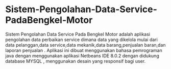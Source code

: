 # Sistem-Pengolahan-Data-Service-PadaBengkel-Motor
Sistem Pengolahan Data Service Pada Bengkel Motor adalah aplikasi pengolahan data perbaikan service dimana data yang dikelola mulai dari data pelanggan,data service,data mekanik,data barang,penjualan baran,dan laporan penjualan . Aplikasi ini dibuat menggunakan bahasa pemrograman java dengan menggunakan aplikasi Netbeans IDE 8.0.2 dengan didukung database MYSQL , menggunakan desain yang responsif bagi user.
